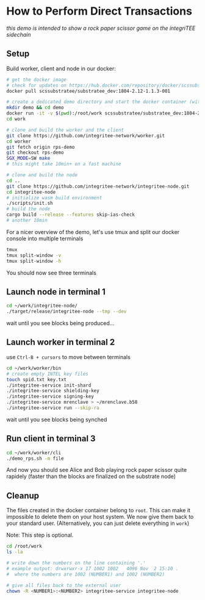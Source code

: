
# How to Perform Direct Transactions

*this demo is intended to show a rock paper scissor game on the integriTEE sidechain*

## Setup

Build worker, client and node in our docker:

```bash
# get the docker image
# check for updates on https://hub.docker.com/repository/docker/scssubstratee/substratee_dev
docker pull scssubstratee/substratee_dev:1804-2.12-1.1.3-001

# create a dedicated demo directory and start the docker container (with sgx support)
mkdir demo && cd demo
docker run -it -v $(pwd):/root/work scssubstratee/substratee_dev:1804-2.12-1.1.3-001 /bin/bash
cd work

# clone and build the worker and the client
git clone https://github.com/integritee-network/worker.git
cd worker
git fetch origin rps-demo
git checkout rps-demo
SGX_MODE=SW make
# this might take 10min+ on a fast machine

# clone and build the node
cd ..
git clone https://github.com/integritee-network/integritee-node.git
cd integritee-node
# initialize wasm build environment
./scripts/init.sh
# build the node
cargo build --release --features skip-ias-check
# another 10min
```

For a nicer overview of the demo, let's use tmux and split our docker console into multiple terminals

```bash
tmux
tmux split-window -v
tmux split-window -h
```

You should now see three terminals

## Launch node in terminal 1

```bash
cd ~/work/integritee-node/
./target/release/integritee-node --tmp --dev
```

wait until you see blocks being produced...

## Launch worker in terminal 2

use `Ctrl-B + cursors` to move between terminals

```bash
cd ~/work/worker/bin
# create empty INTEL key files
touch spid.txt key.txt
./integritee-service init-shard
./integritee-service shielding-key
./integritee-service signing-key
./integritee-service mrenclave > ~/mrenclave.b58
./integritee-service run --skip-ra
```
wait until you see blocks being synched

## Run client in terminal 3

```bash
cd ~/work/worker/cli
./demo_rps.sh -m file
```

And now you should see Alice and Bob playing rock paper scissor quite rapidely (faster than the blocks are finalized on the substrate node)

## Cleanup
The files created in the docker container belong to `root`. This can make it impossible to delete them on your host system. We now give them back to your standard user. (Alternatively, you can just delete everything in `work`)

Note: This step is optional.

```bash
cd /root/work
ls -la

# write down the numbers on the line containing '.'
# example output: drwxrwxr-x 17 1002 1002   4096 Nov  2 15:10 .
#  where the numbers are 1002 (NUMBER1) and 1002 (NUMBER2)

# give all files back to the external user
chown -R <NUMBER1>:<NUMBER2> integritee-service integritee-node
```

